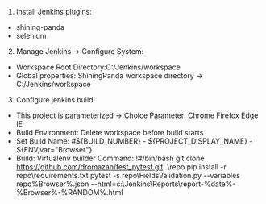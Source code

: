 1. install Jenkins plugins:
 - shining-panda
 - selenium

2. Manage Jenkins -> Configure System:
 - Workspace Root Directory:C:/Jenkins/workspace
 - Global properties: ShiningPanda workspace directory -> C:/Jenkins/workspace

3. Configure jenkins build:
- This project is parameterized -> Choice Parameter:
Chrome
Firefox
Edge
IE
 - Build Environment: Delete workspace before build starts
 - Set Build Name: #${BUILD_NUMBER} - ${PROJECT_DISPLAY_NAME} - ${ENV,var="Browser"}
 - Build: Virtualenv builder
  Command:
        !#/bin/bash
        git clone https://github.com/dromazan/test_pytest.git .\\repo
        pip install -r repo\requirements.txt
        pytest -s  repo\FieldsValidation.py --variables repo\%Browser%.json --html=c:\Jenkins\Reports\report-%date%-%Browser%-%RANDOM%.html